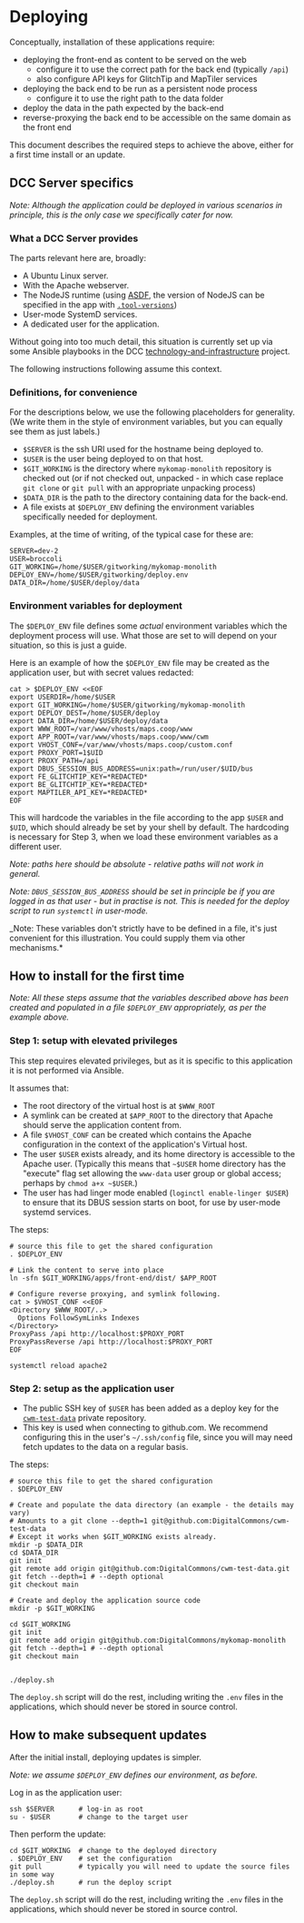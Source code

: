 # Deploying

Conceptually, installation of these applications require:

- deploying the front-end as content to be served on the web
  - configure it to use the correct path for the back end (typically `/api`)
  - also configure API keys for GlitchTip and MapTiler services
- deploying the back end to be run as a persistent node process
  - configure it to use the right path to the data folder
- deploy the data in the path expected by the back-end
- reverse-proxying the back end to be accessible on the same domain as the front end

This document describes the required steps to achieve the above, either for a first
time install or an update.

## DCC Server specifics

_Note: Although the application could be deployed in various scenarios in
principle, this is the only case we specifically cater for now._

### What a DCC Server provides

The parts relevant here are, broadly:

- A Ubuntu Linux server.
- With the Apache webserver.
- The NodeJS runtime (using [ASDF][asdf], the version of NodeJS can be
  specified in the app with [`.tool-versions`][asdf-config])
- User-mode SystemD services.
- A dedicated user for the application.

[asdf]: https://asdf-vm.com/
[asdf-config]: https://asdf-vm.com/manage/configuration.html

Without going into too much detail, this situation is currently set up
via some Ansible playbooks in the DCC
[technology-and-infrastructure][t-i] project.

The following instructions following assume this context.

[t-i]: https://github.com/DigitalCommons/technology-and-infrastructure

### Definitions, for convenience

For the descriptions below, we use the following placeholders for
generality. (We write them in the style of environment variables, but
you can equally see them as just labels.)

- `$SERVER` is the ssh URI used for the hostname being deployed to.
- `$USER` is the user being deployed to on that host.
- `$GIT_WORKING` is the directory where `mykomap-monolith` repository
  is checked out (or if not checked out, unpacked - in which case
  replace `git clone` or `git pull` with an appropriate unpacking
  process)
- `$DATA_DIR` is the path to the directory containing data for the back-end.
- A file exists at `$DEPLOY_ENV` defining the environment variables
  specifically needed for deployment.

Examples, at the time of writing, of the typical case for these are:

    SERVER=dev-2
    USER=broccoli
    GIT_WORKING=/home/$USER/gitworking/mykomap-monolith
    DEPLOY_ENV=/home/$USER/gitworking/deploy.env
    DATA_DIR=/home/$USER/deploy/data

### Environment variables for deployment

The `$DEPLOY_ENV` file defines some _actual_ environment variables
which the deployment process will use. What those are set to will
depend on your situation, so this is just a guide.

Here is an example of how the `$DEPLOY_ENV` file may be created as the
application user, but with secret values redacted:

    cat > $DEPLOY_ENV <<EOF
    export USERDIR=/home/$USER
    export GIT_WORKING=/home/$USER/gitworking/mykomap-monolith
    export DEPLOY_DEST=/home/$USER/deploy
    export DATA_DIR=/home/$USER/deploy/data
    export WWW_ROOT=/var/www/vhosts/maps.coop/www
    export APP_ROOT=/var/www/vhosts/maps.coop/www/cwm
    export VHOST_CONF=/var/www/vhosts/maps.coop/custom.conf
    export PROXY_PORT=1$UID
    export PROXY_PATH=/api
    export DBUS_SESSION_BUS_ADDRESS=unix:path=/run/user/$UID/bus
    export FE_GLITCHTIP_KEY=*REDACTED*
    export BE_GLITCHTIP_KEY=*REDACTED*
    export MAPTILER_API_KEY=*REDACTED*
    EOF

This will hardcode the variables in the file according to the app
`$USER` and `$UID`, which should already be set by your shell by default.
The hardcoding is necessary for Step 3, when we load these environment
variables as a different user.

_Note: paths here should be absolute - relative paths will not work in
general._

_Note: `DBUS_SESSION_BUS_ADDRESS` should be set in principle be if you
are logged in as that user - but in practise is not. This is needed for
the deploy script to run `systemctl` in user-mode._

_Note: These variables don't strictly have to be defined in a file,
it's just convenient for this illustration. You could supply them via
other mechanisms.*


## How to install for the first time

*Note: All these steps assume that the variables described above has
been created and populated in a file `$DEPLOY_ENV` appropriately, as
per the example above.*

### Step 1: setup with elevated privileges

This step requires elevated privileges, but as it is specific to this
application it is not performed via Ansible.

It assumes that:

- The root directory of the virtual host is at `$WWW_ROOT`
- A symlink can be created at `$APP_ROOT` to the directory that
  Apache should serve the application content from.
- A file `$VHOST_CONF` can be created which contains the Apache
  configuration in the context of the application's Virtual host.
- The user `$USER` exists already, and its home directory is
  accessible to the Apache user. (Typically this means that `~$USER`
  home directory has the "execute" flag set allowing the `www-data`
  user group or global access; perhaps by `chmod a+x ~$USER`.)
- The user has had linger mode enabled (`loginctl enable-linger
$USER`) to ensure that its DBUS session starts on boot, for use by
  user-mode systemd services.

The steps:

    # source this file to get the shared configuration
    . $DEPLOY_ENV

    # Link the content to serve into place
    ln -sfn $GIT_WORKING/apps/front-end/dist/ $APP_ROOT

    # Configure reverse proxying, and symlink following.
    cat > $VHOST_CONF <<EOF
    <Directory $WWW_ROOT/..>
      Options FollowSymLinks Indexes
    </Directory>
    ProxyPass /api http://localhost:$PROXY_PORT
    ProxyPassReverse /api http://localhost:$PROXY_PORT
    EOF

    systemctl reload apache2
    

### Step 2: setup as the application user
- The public SSH key of `$USER` has been added as a deploy key for
  the [`cwm-test-data`](https://github.com/DigitalCommons/cwm-test-data/settings/keys)
  private repository.
- This key is used when connecting to github.com. We recommend configuring this in the
  user's `~/.ssh/config` file, since you will may need fetch updates to the data on a regular
  basis.

The steps:

    # source this file to get the shared configuration
    . $DEPLOY_ENV

    # Create and populate the data directory (an example - the details may vary)
    # Amounts to a git clone --depth=1 git@github.com:DigitalCommons/cwm-test-data
    # Except it works when $GIT_WORKING exists already.
    mkdir -p $DATA_DIR
    cd $DATA_DIR
    git init
    git remote add origin git@github.com:DigitalCommons/cwm-test-data.git
    git fetch --depth=1 # --depth optional
    git checkout main

    # Create and deploy the application source code
    mkdir -p $GIT_WORKING

    cd $GIT_WORKING
    git init
    git remote add origin git@github.com:DigitalCommons/mykomap-monolith
    git fetch --depth=1 # --depth optional
    git checkout main


    ./deploy.sh

The `deploy.sh` script will do the rest, including writing the `.env`
files in the applications, which should never be stored in source control.

## How to make subsequent updates

After the initial install, deploying updates is simpler.

_Note: we assume `$DEPLOY_ENV` defines our environment, as before._

Log in as the application user:

    ssh $SERVER      # log-in as root
    su - $USER       # change to the target user

Then perform the update:

    cd $GIT_WORKING  # change to the deployed directory
    . $DEPLOY_ENV    # set the configuration
    git pull         # typically you will need to update the source files in some way
    ./deploy.sh      # run the deploy script

The `deploy.sh` script will do the rest, including writing the `.env`
files in the applications, which should never be stored in source control.
